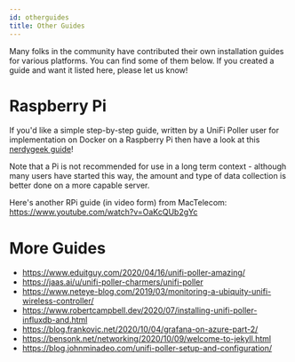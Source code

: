 ```yaml
---
id: otherguides
title: Other Guides
---
```


Many folks in the community have contributed their own installation guides for various platforms.
You can find some of them below. If you created a guide and want it listed here,
please let us know!

# Raspberry Pi

If you'd like a simple step-by-step guide, written by a UniFi Poller user for implementation on
Docker on a Raspberry Pi then have a look at this
[nerdygeek guide](https://nerdygeek.uk/2020/06/18/unifi-poller-an-easy-step-by-step-guide/)!

Note that a Pi is not recommended for use in a long term context -
although many users have started this way, the amount and type of data collection
is better done on a more capable server.

Here's another RPi guide (in video form) from MacTelecom:
https://www.youtube.com/watch?v=OaKcQUb2gYc

# More Guides

- https://www.eduitguy.com/2020/04/16/unifi-poller-amazing/
- https://jaas.ai/u/unifi-poller-charmers/unifi-poller
- https://www.neteye-blog.com/2019/03/monitoring-a-ubiquity-unifi-wireless-controller/
- https://www.robertcampbell.dev/2020/07/installing-unifi-poller-influxdb-and.html
- https://blog.frankovic.net/2020/10/04/grafana-on-azure-part-2/
- https://bensonk.net/networking/2020/10/09/welcome-to-jekyll.html
- https://blog.johnminadeo.com/unifi-poller-setup-and-configuration/
